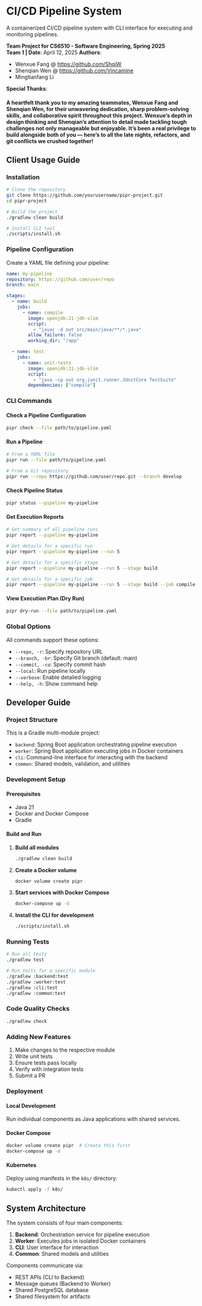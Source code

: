 # CI/CD Pipeline System

A containerized CI/CD pipeline system with CLI interface for executing and monitoring pipelines.

**Team Project for CS6510 - Software Engineering, Spring 2025**  
**Team 1 | Date**: April 12, 2025
**Authors**:
- Wenxue Fang @ https://github.com/ShqiW
- Shenqian Wen @ https://github.com/Vincamine
- Mingtianfang Li

**Special Thanks**:

#### A heartfelt thank you to my amazing teammates, Wenxue Fang and Shenqian Wen, for their unwavering dedication, sharp problem-solving skills, and collaborative spirit throughout this project. Wenxue’s depth in design thinking and Shenqian’s attention to detail made tackling tough challenges not only manageable but enjoyable. It’s been a real privilege to build alongside both of you — here’s to all the late nights, refactors, and git conflicts we crushed together!

## Client Usage Guide

### Installation

```bash
# Clone the repository
git clone https://github.com/yourusername/pipr-project.git
cd pipr-project

# Build the project
./gradlew clean build

# Install CLI tool
./scripts/install.sh
```

### Pipeline Configuration

Create a YAML file defining your pipeline:

```yaml
name: my-pipeline
repository: https://github.com/user/repo
branch: main

stages:
  - name: build
    jobs:
      - name: compile
        image: openjdk:21-jdk-slim
        script:
          - "javac -d out src/main/java/**/*.java"
        allow_failure: false
        working_dir: "/app"

  - name: test
    jobs:
      - name: unit-tests
        image: openjdk:21-jdk-slim
        script:
          - "java -cp out org.junit.runner.JUnitCore TestSuite"
        dependencies: ["compile"]
```

### CLI Commands

#### Check a Pipeline Configuration
```bash
pipr check --file path/to/pipeline.yaml
```

#### Run a Pipeline
```bash
# From a YAML file
pipr run --file path/to/pipeline.yaml

# From a Git repository
pipr run --repo https://github.com/user/repo.git --branch develop
```

#### Check Pipeline Status
```bash
pipr status --pipeline my-pipeline
```

#### Get Execution Reports
```bash
# Get summary of all pipeline runs
pipr report --pipeline my-pipeline

# Get details for a specific run
pipr report --pipeline my-pipeline --run 5

# Get details for a specific stage
pipr report --pipeline my-pipeline --run 5 --stage build

# Get details for a specific job
pipr report --pipeline my-pipeline --run 5 --stage build --job compile
```

#### View Execution Plan (Dry Run)
```bash
pipr dry-run --file path/to/pipeline.yaml
```

### Global Options

All commands support these options:
- `--repo, -r`: Specify repository URL
- `--branch, -br`: Specify Git branch (default: main)
- `--commit, -co`: Specify commit hash
- `--local`: Run pipeline locally
- `--verbose`: Enable detailed logging
- `--help, -h`: Show command help

## Developer Guide

### Project Structure

This is a Gradle multi-module project:
- `backend`: Spring Boot application orchestrating pipeline execution
- `worker`: Spring Boot application executing jobs in Docker containers
- `cli`: Command-line interface for interacting with the backend
- `common`: Shared models, validation, and utilities

### Development Setup

#### Prerequisites
- Java 21
- Docker and Docker Compose
- Gradle

#### Build and Run

1. **Build all modules**
   ```bash
   ./gradlew clean build
   ```

2. **Create a Docker volume**
   ```bash
   docker volume create pipr
   ```

3. **Start services with Docker Compose**
   ```bash
   docker-compose up -d
   ```

4. **Install the CLI for development**
   ```bash
   ./scripts/install.sh
   ```

### Running Tests

```bash
# Run all tests
./gradlew test

# Run tests for a specific module
./gradlew :backend:test
./gradlew :worker:test
./gradlew :cli:test
./gradlew :common:test
```

### Code Quality Checks

```bash
./gradlew check
```

### Adding New Features

1. Make changes to the respective module
2. Write unit tests
3. Ensure tests pass locally
4. Verify with integration tests
5. Submit a PR

### Deployment

#### Local Development
Run individual components as Java applications with shared services.

#### Docker Compose
```bash
docker volume create pipr  # Create this first
docker-compose up -d
```

#### Kubernetes
Deploy using manifests in the `k8s/` directory:
```bash
kubectl apply -f k8s/
```

## System Architecture

The system consists of four main components:
1. **Backend**: Orchestration service for pipeline execution
2. **Worker**: Executes jobs in isolated Docker containers
3. **CLI**: User interface for interaction
4. **Common**: Shared models and utilities

Components communicate via:
- REST APIs (CLI to Backend)
- Message queues (Backend to Worker)
- Shared PostgreSQL database
- Shared filesystem for artifacts
